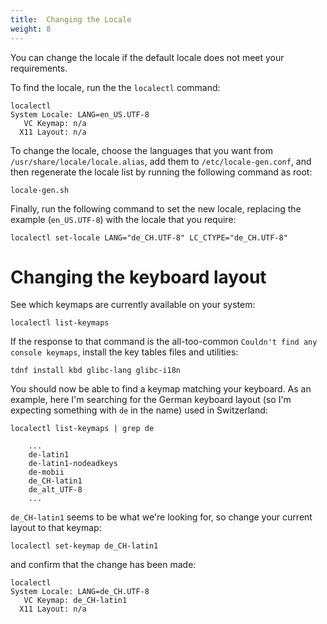 ```yaml
---
title:  Changing the Locale
weight: 8
---
```


You can change the locale if the default locale does not meet your requirements. 

To find the locale, run the the `localectl` command:  

    localectl
    System Locale: LANG=en_US.UTF-8
       VC Keymap: n/a
      X11 Layout: n/a

To change the locale, choose the languages that you want from `/usr/share/locale/locale.alias`, add them to `/etc/locale-gen.conf`, and then regenerate the locale list by running the following command as root: 

    locale-gen.sh

Finally, run the following command to set the new locale, replacing the example (`en_US.UTF-8`) with the locale that you require: 

    localectl set-locale LANG="de_CH.UTF-8" LC_CTYPE="de_CH.UTF-8"

# Changing the keyboard layout

See which keymaps are currently available on your system:

    localectl list-keymaps
    
If the response to that command is the all-too-common `Couldn't find any console keymaps`, install the key tables files and utilities:

    tdnf install kbd glibc-lang glibc-i18n
    
You should now be able to find a keymap matching your keyboard. As an example, here I'm searching for the German keyboard layout (so I'm expecting something with `de` in the name) used in Switzerland:

    localectl list-keymaps | grep de
    
```console
    ...
    de-latin1
    de-latin1-nodeadkeys
    de-mobii
    de_CH-latin1
    de_alt_UTF-8
    ...
```

`de_CH-latin1` seems to be what we're looking for, so change your current layout to that keymap:

    localectl set-keymap de_CH-latin1
    
and confirm that the change has been made:

    localectl
    System Locale: LANG=de_CH.UTF-8
       VC Keymap: de_CH-latin1
      X11 Layout: n/a
